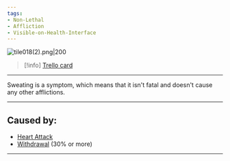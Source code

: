 ```yaml
---
tags:
- Non-Lethal
- Affliction
- Visible-on-Health-Interface
---
```


![tile018(2).png\|200](/Symptoms/Sweating%20-%20Attachments/6718845db30472d958dd7abd.png)

> [!info] [Trello card](https://trello.com/c/q0GswpF3/23-sweating)

---

Sweating is a symptom, which means that it isn't fatal and doesn't cause any other afflictions.

---

## Caused by:

- [Heart Attack](../Heart/Heart%20Attack.md)
- [Withdrawal](../Head_Brain/Withdrawal.md) (30% or more)

---

